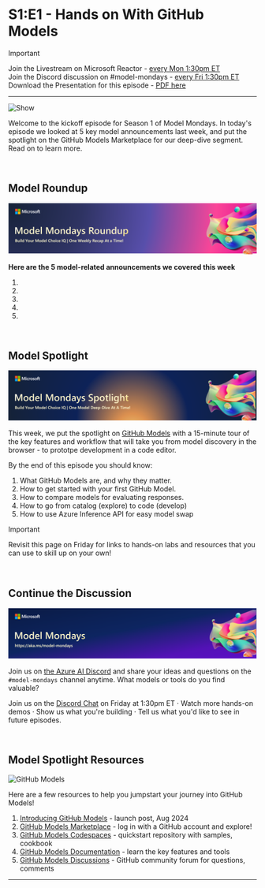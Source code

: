 # S1:E1 - Hands on With GitHub Models


> [!IMPORTANT]  
> Join the Livestream on Microsoft Reactor - [every Mon 1:30pm ET](https://aka.ms/model-mondays/RSVP) <br/>
> Join the Discord discussion on #model-mondays - [every Fri 1:30pm ET](https://aka.ms/model-mondays/chat) <br/>
> Download the Presentation for this episode - [PDF here](https://speakerdeck.com/nitya/model-mondays-s1-e1-mar-10-2025)

---

![Show](./img/Season01-Ep01.png)

Welcome to the kickoff episode for Season 1 of Model Mondays. In today's episode we looked at 5 key model announcements last week, and put the spotlight on the GitHub Models Marketplace for our deep-dive segment. Read on to learn more.

<br/>

## Model Roundup

![Roundup](./../img/mm-roundup.png)

**Here are the 5 model-related announcements we covered this week**

1. 
1.
1.
1.
1.  

<br/>

## Model Spotlight

![Spotlight](./../img/mm-spotlight.png)

This week, we put the spotlight on [GitHub Models](https://github.com/marketplace/models) with a 15-minute tour of the key features and workflow that will take you from model discovery in the browser - to prototpe development in a code editor. 

By the end of this episode you should know:
1. What GitHub Models are, and why they matter.
1. How to get started with your first GitHub Model.
1. How to compare models for evaluating responses.
1. How to go from catalog (explore) to code (develop)
1. How to use Azure Inference API for easy model swap


> [!IMPORTANT]  
> Revisit this page on Friday for links to hands-on labs and resources that you can use to skill up on your own!

<br/>

## Continue the Discussion


![Discord](./../img/model-mondays-banner.png)

Join us on [the Azure AI Discord](https://aka.ms/model-mondays/discord) and share your ideas and questions on the `#model-mondays` channel anytime. What models or tools do you find valuable?
<br/>

Join us on the [Discord Chat](https://aka.ms/model-mondays/chat) on Friday at 1:30pm ET · Watch more hands-on demos · Show us what you're building · Tell us what you'd like to see in future episodes.


<br/>

## Model Spotlight Resources

![GitHub Models](https://github.blog/wp-content/uploads/2024/07/github-models-header.png?w=1600)

Here are a few resources to help you jumpstart your journey into GitHub Models!

1. [Introducing GitHub Models](https://github.blog/news-insights/product-news/introducing-github-models/) - launch post, Aug 2024
1. [GitHub Models Marketplace](https://github.com/marketplace/models) - log in with a GitHub account and explore!
1. [GitHub Models Codespaces](https://github.com/github/codespaces-models) - quickstart repository with samples, cookbook
1. [GitHub Models Documentation](https://github.com/github/codespaces-models) - learn the key features and tools
1. [GitHub Models Discussions](https://github.com/orgs/community/discussions/categories/models?discussions_q=is%3Aopen+models+category%3AModels) - GitHub community forum for questions, comments

---